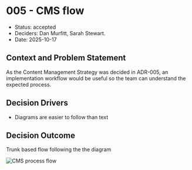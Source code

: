 # 005 - CMS flow

* Status: accepted
* Deciders: Dan Murfitt, Sarah Stewart.
* Date: 2025-10-17


## Context and Problem Statement

As the Content Management Strategy was decided in ADR-005, an implementation workflow would be useful so the team can understand the expected process.

## Decision Drivers

* Diagrams are easier to follow than text

## Decision Outcome

Trunk based flow following the the diagram

![CMS process flow](https://github.com/DFE-Digital/sap-sector/blob/main/docs/adrs/assets/0015-cms-process.png "Flow diagram showing Content management flow")